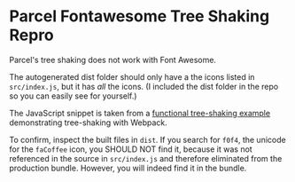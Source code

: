# Parcel Fontawesome Tree Shaking Repro

Parcel's tree shaking does not work with Font Awesome.

The autogenerated dist folder should only have a the icons listed in `src/index.js`, but it has _all_ the icons. (I included the dist folder in the repo so you can easily see for yourself.)

The JavaScript snippet is taken from a [functional tree-shaking example](https://github.com/mlwilkerson/fa5-webpack4-demo) demonstrating tree-shaking with Webpack.

To confirm, inspect the built files in `dist`. If you search for `f0f4`, the unicode for the `faCoffee` icon, you SHOULD NOT find it, because it was not referenced in the source in `src/index.js` and therefore eliminated from the production bundle. However, you will indeed find it in the bundle.
